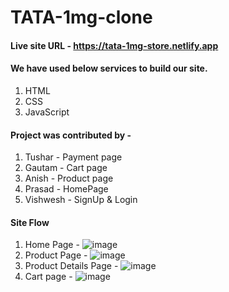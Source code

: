 # TATA-1mg-clone


#### Live site URL - https://tata-1mg-store.netlify.app

#### We have used below services to build our site.
1. HTML
2. CSS
3. JavaScript

#### Project was contributed by - 
1. Tushar     - Payment page
2. Gautam     - Cart page
3. Anish      - Product page
4. Prasad     - HomePage
5. Vishwesh   - SignUp & Login

#### Site Flow
1. Home Page - 
![image](https://github.com/ProActive44/specialized-bike-app/assets/125894779/198cca68-5600-42e1-adf7-36e060589112)
2. Product Page -
![image](https://github.com/ProActive44/specialized-bike-app/assets/125894779/12c0c755-6fd2-4ec5-b187-2a055312353a)
3. Product Details Page - 
![image](https://github.com/ProActive44/specialized-bike-app/assets/125894779/8f698a40-8eb5-436a-a4c2-378ecbf4aebc)
4. Cart page - 
![image](https://github.com/ProActive44/specialized-bike-app/assets/125894779/47a0e6c0-d536-46f1-97be-4a29ee190823)

